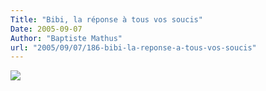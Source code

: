 ```yaml
---
Title: "Bibi, la réponse à tous vos soucis"
Date: 2005-09-07
Author: "Baptiste Mathus"
url: "2005/09/07/186-bibi-la-reponse-a-tous-vos-soucis"
---
```




![](/dotclear/images/bibi.jpg)

